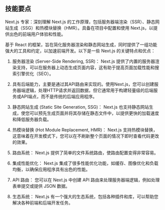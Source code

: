 ## 技能要点
Next.js 专家：深刻理解 Next.js 的工作原理，包括服务器端渲染（SSR）、静态网站生成（SSG）和热模块替换（HMR）。具备在项目中配置和使用 Next.js，以提供出色的前端用户体验和性能。

基于 React 的框架，旨在简化服务器渲染和静态网站生成，同时提供了一组功能强大的工具和约定，以加速前端开发。以下是一些 Next.js 的关键特点和优点：

1. 服务器渲染 (Server-Side Rendering, SSR)： Next.js 提供了内置的服务器渲染支持，可以在服务器上动态生成页面内容，这有助于提高页面加载性能和搜索引擎优化（SEO）。

2. 具有后端能力，主要是通过其API路由来实现的。使用Next.js，您可以创建服务器端逻辑，处理HTTP请求并返回数据，但它通常用于构建轻量级的后端服务或API端点，而不是传统的后端应用程序。

3. 静态网站生成 (Static Site Generation, SSG)： Next.js 也支持静态网站生成，使您可以预先生成页面并将其存储在静态文件中，以提供更快的加载速度和降低服务器负载。

4. 热模块替换 (Hot Module Replacement, HMR)： Next.js 支持热模块替换，这意味着在开发模式下，您可以在不刷新整个页面的情况下即时查看代码更改的效果。

5. 路由系统： Next.js 提供了简单的文件系统路由，使路由配置变得非常容易。

6. 集成性能优化： Next.js 集成了很多性能优化功能，如缓存、图像优化和负载均衡，以确保应用程序具有出色的性能。

7. API 路由： 您可以在 Next.js 中创建 API 路由来处理服务器端逻辑，例如处理表单提交或提供 JSON 数据。

8. 生态系统： Next.js 有一个强大的生态系统，包括各种插件和库，可以帮助您解决各种前端和后端开发任务。